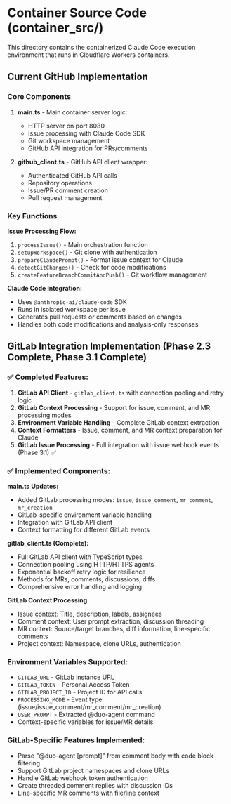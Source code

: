 # Container Source Code (container_src/)

This directory contains the containerized Claude Code execution environment that runs in Cloudflare Workers containers.

## Current GitHub Implementation

### Core Components

1. **main.ts** - Main container server logic:
   - HTTP server on port 8080
   - Issue processing with Claude Code SDK
   - Git workspace management
   - GitHub API integration for PRs/comments

2. **github_client.ts** - GitHub API client wrapper:
   - Authenticated GitHub API calls
   - Repository operations
   - Issue/PR comment creation
   - Pull request management

### Key Functions

**Issue Processing Flow:**
1. `processIssue()` - Main orchestration function
2. `setupWorkspace()` - Git clone with authentication
3. `prepareClaudePrompt()` - Format issue context for Claude
4. `detectGitChanges()` - Check for code modifications
5. `createFeatureBranchCommitAndPush()` - Git workflow management

**Claude Code Integration:**
- Uses `@anthropic-ai/claude-code` SDK
- Runs in isolated workspace per issue
- Generates pull requests or comments based on changes
- Handles both code modifications and analysis-only responses

## GitLab Integration Implementation (Phase 2.3 Complete, Phase 3.1 Complete)

### ✅ Completed Features:

1. **GitLab API Client** - `gitlab_client.ts` with connection pooling and retry logic
2. **GitLab Context Processing** - Support for issue, comment, and MR processing modes
3. **Environment Variable Handling** - Complete GitLab context extraction
4. **Context Formatters** - Issue, comment, and MR context preparation for Claude
5. **GitLab Issue Processing** - Full integration with issue webhook events (Phase 3.1) ✅

### ✅ Implemented Components:

**main.ts Updates:**
- Added GitLab processing modes: `issue`, `issue_comment`, `mr_comment`, `mr_creation`
- GitLab-specific environment variable handling
- Integration with GitLab API client
- Context formatting for different GitLab events

**gitlab_client.ts (Complete):**
- Full GitLab API client with TypeScript types
- Connection pooling using HTTP/HTTPS agents
- Exponential backoff retry logic for resilience
- Methods for MRs, comments, discussions, diffs
- Comprehensive error handling and logging

**GitLab Context Processing:**
- Issue context: Title, description, labels, assignees
- Comment context: User prompt extraction, discussion threading
- MR context: Source/target branches, diff information, line-specific comments
- Project context: Namespace, clone URLs, authentication

### Environment Variables Supported:
- `GITLAB_URL` - GitLab instance URL
- `GITLAB_TOKEN` - Personal Access Token
- `GITLAB_PROJECT_ID` - Project ID for API calls
- `PROCESSING_MODE` - Event type (issue/issue_comment/mr_comment/mr_creation)
- `USER_PROMPT` - Extracted @duo-agent command
- Context-specific variables for issue/MR details

### GitLab-Specific Features Implemented:
- Parse "@duo-agent [prompt]" from comment body with code block filtering
- Support GitLab project namespaces and clone URLs
- Handle GitLab webhook token authentication
- Create threaded comment replies with discussion IDs
- Line-specific MR comments with file/line context